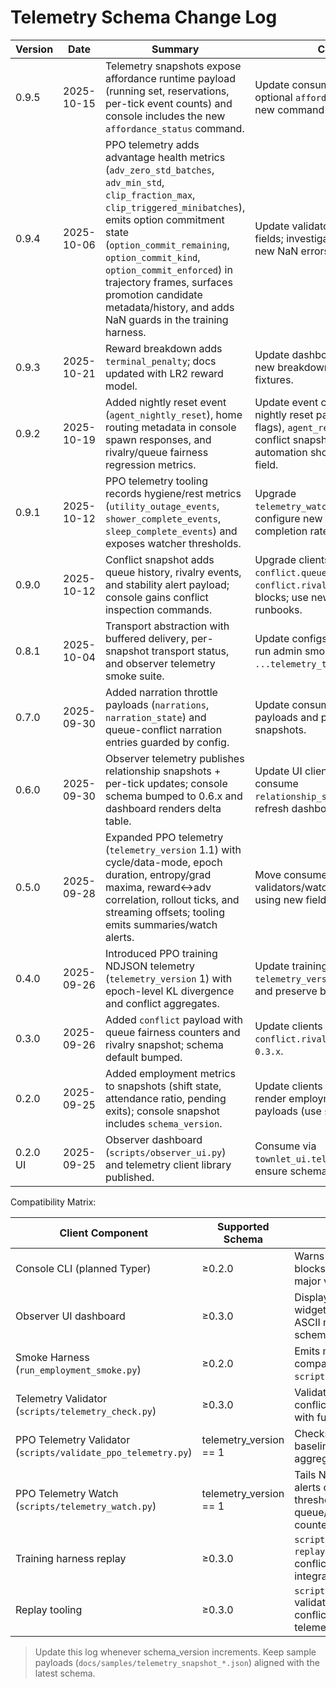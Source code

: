 # Telemetry Schema Change Log

| Version | Date | Summary | Consumer Actions |
| --- | --- | --- | --- |
| 0.9.5 | 2025-10-15 | Telemetry snapshots expose affordance runtime payload (running set, reservations, per-tick event counts) and console includes the new `affordance_status` command. | Update consumers/validators to tolerate the optional `affordance_runtime` block; surface new command in ops tooling. |
| 0.9.4 | 2025-10-06 | PPO telemetry adds advantage health metrics (`adv_zero_std_batches`, `adv_min_std`, `clip_fraction_max`, `clip_triggered_minibatches`), emits option commitment state (`option_commit_remaining`, `option_commit_kind`, `option_commit_enforced`) in trajectory frames, surfaces promotion candidate metadata/history, and adds NaN guards in the training harness. | Update validators/watchers to expect new fields; investigate logs if harness raises the new NaN errors. |
| 0.9.3 | 2025-10-21 | Reward breakdown adds `terminal_penalty`; docs updated with LR2 reward model. | Update dashboards/watchers to tolerate the new breakdown key; refresh local schema fixtures. |
| 0.9.2 | 2025-10-19 | Added nightly reset event (`agent_nightly_reset`), home routing metadata in console spawn responses, and rivalry/queue fairness regression metrics. | Update event consumers/watchers to handle nightly reset payload (`home_position`, `moved` flags), `agent_respawn.original_agent_id`, and conflict snapshot rivalry history; console automation should persist new `home_position` field. |
| 0.9.1 | 2025-10-12 | PPO telemetry tooling records hygiene/rest metrics (`utility_outage_events`, `shower_complete_events`, `sleep_complete_events`) and exposes watcher thresholds. | Upgrade `telemetry_watch.py`/`telemetry_summary.py`; configure new flags for hygiene outages and completion rates. |
| 0.9.0 | 2025-10-12 | Conflict snapshot adds queue history, rivalry events, and stability alert payload; console gains conflict inspection commands. | Upgrade clients to schema prefix 0.9, parse `conflict.queue_history`, `conflict.rivalry_events`, and `stability` blocks; use new console commands for ops runbooks. |
| 0.8.1 | 2025-10-04 | Transport abstraction with buffered delivery, per-snapshot transport status, and observer telemetry smoke suite. | Update configs to set `telemetry.transport`, run admin smoke command (`pytest ...telemetry_transport.py`). |
| 0.7.0 | 2025-09-30 | Added narration throttle payloads (`narrations`, `narration_state`) and queue-conflict narration entries guarded by config. | Update consumers to read optional narration payloads and persist narration state in snapshots. |
| 0.6.0 | 2025-09-30 | Observer telemetry publishes relationship snapshots + per-tick updates; console schema bumped to 0.6.x and dashboard renders delta table. | Update UI clients to schema prefix 0.6, consume `relationship_snapshot`/`relationship_updates`, refresh dashboards and docs. |
| 0.5.0 | 2025-09-28 | Expanded PPO telemetry (`telemetry_version` 1.1) with cycle/data-mode, epoch duration, entropy/grad maxima, reward↔adv correlation, rollout ticks, and streaming offsets; tooling emits summaries/watch alerts. | Move consumers to v1.1 schema; update validators/watchers; regenerate dashboards using new fields. |
| 0.4.0 | 2025-09-26 | Introduced PPO training NDJSON telemetry (`telemetry_version` 1) with epoch-level KL divergence and conflict aggregates. | Update training log consumers to read `telemetry_version`, handle `kl_divergence`, and preserve baseline/conflict fields. |
| 0.3.0 | 2025-09-26 | Added `conflict` payload with queue fairness counters and rivalry snapshot; schema default bumped. | Update clients to use `conflict.queues` and `conflict.rivalry`; ensure schema prefix `0.3.x`. |
| 0.2.0 | 2025-09-25 | Added employment metrics to snapshots (shift state, attendance ratio, pending exits); console snapshot includes `schema_version`. | Update clients to respect `schema_version`, render employment KPIs, and validate payloads (use `scripts/telemetry_check.py`). |
| 0.2.0 UI | 2025-09-25 | Observer dashboard (`scripts/observer_ui.py`) and telemetry client library published. | Consume via `townlet_ui.telemetry.TelemetryClient`; ensure schema prefix `0.2.x`. |

Compatibility Matrix:

| Client Component | Supported Schema | Notes |
| --- | --- | --- |
| Console CLI (planned Typer) | ≥0.2.0 | Warns on newer schemas; blocks on unsupported major versions. |
| Observer UI dashboard | ≥0.3.0 | Displays employment widgets, conflict panel, ASCII map; warns on newer schemas. |
| Smoke Harness (`run_employment_smoke.py`) | ≥0.2.0 | Emits metrics payload compatible with `scripts/telemetry_check.py`. |
| Telemetry Validator (`scripts/telemetry_check.py`) | ≥0.3.0 | Validates employment and conflict payloads; extend with future schema entries. |
| PPO Telemetry Validator (`scripts/validate_ppo_telemetry.py`) | telemetry_version == 1 | Checks NDJSON schema, baseline drift, and conflict aggregates. |
| PPO Telemetry Watch (`scripts/telemetry_watch.py`) | telemetry_version == 1 | Tails NDJSON logs and alerts on KL/loss/gradient thresholds plus queue/social/hygiene counters. |
| Training harness replay | ≥0.3.0 | `scripts/run_training.py --replay-manifest` verifies conflict batches before PPO integration. |
| Replay tooling | ≥0.3.0 | `scripts/run_replay.py` validates observation conflict features and telemetry samples. |

> Update this log whenever schema_version increments. Keep sample payloads (`docs/samples/telemetry_snapshot_*.json`) aligned with the latest schema.
